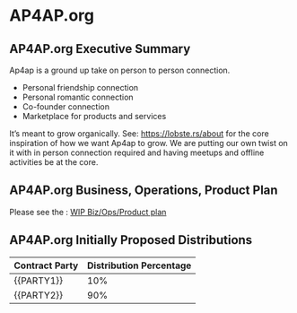 
# AP4AP.org

## AP4AP.org Executive Summary

Ap4ap is a ground up take on person to person connection. 

- Personal friendship connection 
- Personal romantic connection 
- Co-founder connection 
- Marketplace for products and services 

It’s meant to grow organically. See: https://lobste.rs/about for the core inspiration of how we want Ap4ap to grow. We are putting our own twist on it with in person connection required and having meetups and offline activities be at the core.  

## AP4AP.org Business, Operations, Product Plan

 Please see the : [WIP Biz/Ops/Product plan](https://git.knownelement.com/Ap4Ap.org/Ap4Ap.org-bizopprodplan)

## AP4AP.org Initially Proposed Distributions

| Contract Party | Distribution Percentage |
|----------------|-------------------------|
| {{PARTY1}}     | 10%                     |
| {{PARTY2}}     | 90%                     |
